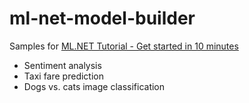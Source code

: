 # ml-net-model-builder
Samples for [ML.NET Tutorial - Get started in 10 minutes](https://dotnet.microsoft.com/learn/machinelearning-ai/ml-dotnet-get-started-tutorial "ML.NET Tutorial - Get started in 10 minutes")

* Sentiment analysis
* Taxi fare prediction
* Dogs vs. cats image classification
